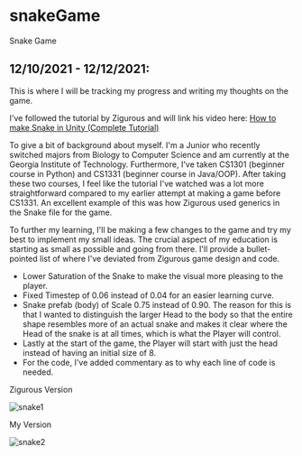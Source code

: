 # snakeGame
Snake Game

## 12/10/2021 - 12/12/2021: 
  This is where I will be tracking my progress and writing my thoughts on the game.
  
  I've followed the tutorial by Zigurous and will link his video here: [How to make Snake in Unity (Complete Tutorial)](https://youtu.be/U8gUnpeaMbQ)
  
  To give a bit of background about myself. I'm a Junior who recently switched majors from Biology to Computer Science and am currently at the Georgia Institute of Technology. Furthermore, I've taken CS1301 (beginner course in Python) and CS1331 (beginner course in Java/OOP). After taking these two courses, I feel like the tutorial I've watched was a lot more straightforward compared to my earlier attempt at making a game before CS1331. An excellent example of this was how Zigurous used generics in the Snake file for the game.
  
  To further my learning, I'll be making a few changes to the game and try my best to implement my small ideas. The crucial aspect of my education is starting as small as possible and going from there. I'll provide a bullet-pointed list of where I've deviated from Zigurous game design and code.
  - Lower Saturation of the Snake to make the visual more pleasing to the player.
  - Fixed Timestep of 0.06 instead of 0.04 for an easier learning curve.
  - Snake prefab (body) of Scale 0.75 instead of 0.90. The reason for this is that I wanted to distinguish the larger Head to the body so that the entire shape resembles more of an actual snake and makes it clear where the Head of the snake is at all times, which is what the Player will control.
  - Lastly at the start of the game, the Player will start with just the head instead of having an initial size of 8.
  - For the code, I've added commentary as to why each line of code is needed.
  
  Zigurous Version
  
![snake1](https://user-images.githubusercontent.com/88602267/145721771-021bc947-bb9b-4ad1-b202-1b529c5a5cb0.gif)

  My Version
  
![snake2](https://user-images.githubusercontent.com/88602267/145722132-aa3e98d0-f274-4b7f-ba50-0a7706f6170d.gif)

